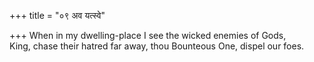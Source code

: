 +++
title = "०९ अव यत्स्वे"

+++
When in my dwelling-place I see the wicked enemies of Gods,  
     King, chase their hatred far away, thou Bounteous One, dispel our foes.